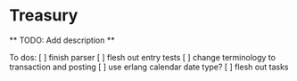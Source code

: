 Treasury
========

** TODO: Add description **


To dos:
[ ] finish parser
	[ ] flesh out entry tests
	[ ] change terminology to transaction and posting
	[ ] use erlang calendar date type?
[ ] flesh out tasks
